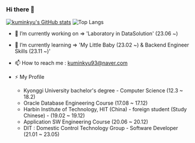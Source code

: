 ### Hi there 👋

[![kuminkyu's GitHub stats](https://github-readme-stats.vercel.app/api?username=kuminkyu)](https://github.com/kuminkyu/github-readme-stats)
![Top Langs](https://github-readme-stats.vercel.app/api/top-langs/?username=6810779s&layout=compact)

- 🔭 I’m currently working on => 'Laboratory in DataSolution' (23.06 ~)
  
- 🌱 I’m currently learning => 'My Little Baby (23.02 ~) & Backend Engineer Skills (23.11 ~)'
  
- 📫 How to reach me : kuminkyu93@naver.com
  
- ⚡ My Profile
  - Kyonggi University bachelor's degree - Computer Science (12.3 ~ 18.2)
  - Oracle Database Engineering Course (17.08 ~ 17.12)
  - Harbin Institute of Technology, HIT (China) - foreign student (Study Chinese) - (19.02 ~ 19.12)
  - Application SW Engineering Course (20.06 ~ 20.12)
  - DIT : Domestic Control Technology Group - Software Developer (21.01 ~ 23.05)

  

<!--
**kuminkyu/kuminkyu** is a ✨ _special_ ✨ repository because its `README.md` (this file) appears on your GitHub profile.

Here are some ideas to get you started:

- 🔭 I’m currently working on ...
- 🌱 I’m currently learning ...
- 👯 I’m looking to collaborate on ...
- 🤔 I’m looking for help with ...
- 💬 Ask me about ...
- 📫 How to reach me: ...
- 😄 Pronouns: ...
- ⚡ Fun fact: ...
-->
